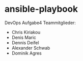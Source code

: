 # ansible-playbook
DevOps Aufgabe4
Teammitglieder: 
* Chris Kiriakou
* Denis Maric
* Dennis Deifel
* Alexander Schwab
* Dominik Agres
